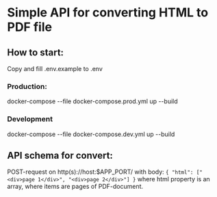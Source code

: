 # Simple API for converting HTML to PDF file
  
## How to start:  
Copy and fill .env.example to .env

### Production:
docker-compose --file docker-compose.prod.yml up --build
### Development
docker-compose --file docker-compose.dev.yml up --build

## API schema for convert:
POST-request on http(s)://host:$APP_PORT/ with body:
`{
  "html": ["<div>page 1</div>", "<div>page 2</div>"]
}`
where html property is an array, where items are pages of PDF-document.
